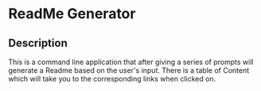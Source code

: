 
# ReadMe Generator

## Description
This is a command line application that after giving a series of prompts will generate a Readme based on the user's input. There is a table of Content which will take you to the corresponding links when clicked on.